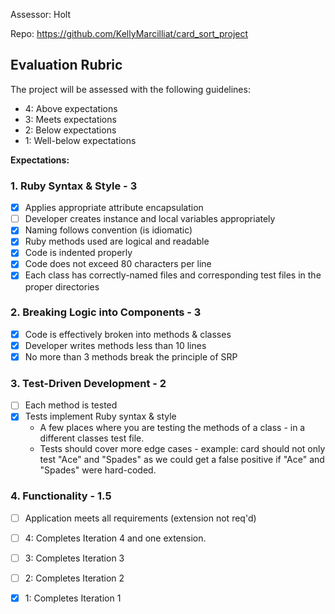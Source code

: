 Assessor: Holt

Repo: https://github.com/KellyMarcilliat/card_sort_project

## Evaluation Rubric

The project will be assessed with the following guidelines:

* 4: Above expectations
* 3: Meets expectations
* 2: Below expectations
* 1: Well-below expectations

**Expectations:**

### 1. Ruby Syntax & Style - 3

- [X] Applies appropriate attribute encapsulation  
- [ ] Developer creates instance and local variables appropriately
- [X] Naming follows convention (is idiomatic)
- [X] Ruby methods used are logical and readable
- [X] Code is indented properly
- [X] Code does not exceed 80 characters per line
- [X] Each class has correctly-named files and corresponding test files in the proper directories

### 2. Breaking Logic into Components - 3

- [X] Code is effectively broken into methods & classes
- [X] Developer writes methods less than 10 lines
- [X] No more than 3 methods break the principle of SRP

### 3. Test-Driven Development - 2

- [ ] Each method is tested  
- [X] Tests implement Ruby syntax & style   
  - A few places where you are testing the methods of a class - in a different classes test file.
  - Tests should cover more edge cases - example: card should not only test "Ace" and "Spades" as we could get a false positive if "Ace" and "Spades" were hard-coded.

### 4. Functionality - 1.5

- [ ] Application meets all requirements (extension not req'd)

- [ ] 4: Completes Iteration 4 and one extension.
- [ ] 3: Completes Iteration 3
- [ ] 2: Completes Iteration 2
- [X] 1: Completes Iteration 1
